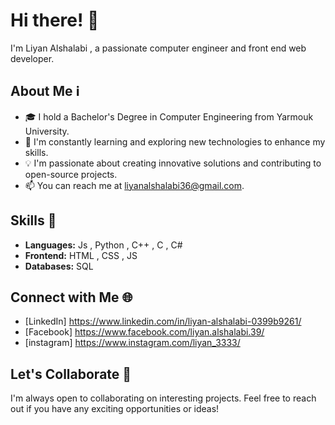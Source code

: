 # Hi there! 👋

I'm Liyan Alshalabi , a passionate computer engineer and front end web developer.

## About Me ℹ️

- 🎓 I hold a Bachelor's Degree in Computer Engineering from Yarmouk University.
- 🌱 I'm constantly learning and exploring new technologies to enhance my skills.
- 💡 I'm passionate about creating innovative solutions and contributing to open-source projects.
- 📫 You can reach me at liyanalshalabi36@gmail.com.

## Skills 🚀

- **Languages:** Js , Python , C++ , C , C# 
- **Frontend:** HTML , CSS , JS
- **Databases:** SQL
  

## Connect with Me 🌐

- [LinkedIn] https://www.linkedin.com/in/liyan-alshalabi-0399b9261/
- [Facebook] https://www.facebook.com/liyan.alshalabi.39/
- [instagram] https://www.instagram.com/liyan_3333/

## Let's Collaborate 🤝

I'm always open to collaborating on interesting projects. Feel free to reach out if you have any exciting opportunities or ideas!
